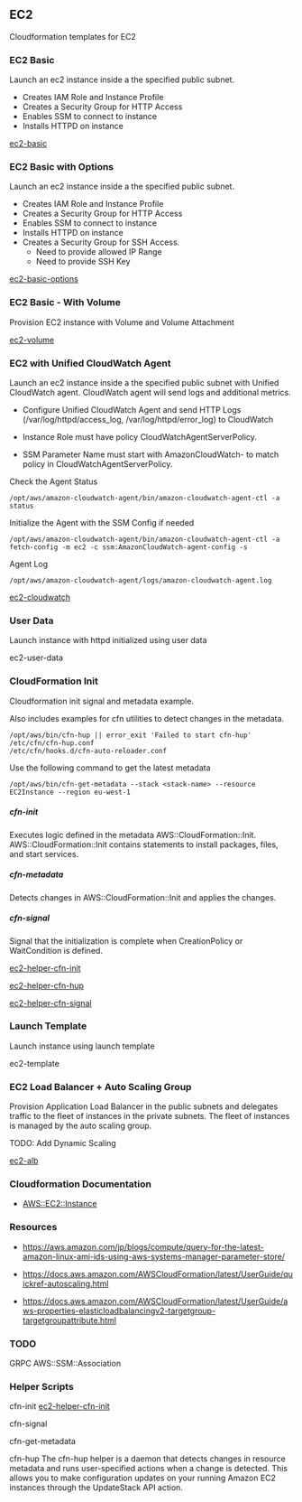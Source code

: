 ## EC2 

Cloudformation templates for EC2

### EC2 Basic

Launch an ec2 instance inside a the specified public subnet. 

- Creates IAM Role and Instance Profile
- Creates a Security Group for HTTP Access
- Enables SSM to connect to instance
- Installs HTTPD on instance

[ec2-basic](./ec2-basic.yaml)



### EC2 Basic with Options

Launch an ec2 instance inside a the specified public subnet. 

- Creates IAM Role and Instance Profile
- Creates a Security Group for HTTP Access
- Enables SSM to connect to instance
- Installs HTTPD on instance
- Creates a Security Group for SSH Access. 
    - Need to provide allowed IP Range
    - Need to provide SSH Key

[ec2-basic-options](./ec2-basic-options.yaml)

### EC2 Basic - With Volume

Provision EC2 instance with Volume and Volume Attachment

[ec2-volume](ec2-volume.yaml)

### EC2 with Unified CloudWatch Agent

Launch an ec2 instance inside a the specified public subnet with Unified CloudWatch agent.
CloudWatch agent will send logs and additional metrics.

- Configure Unified CloudWatch Agent and send HTTP Logs (/var/log/httpd/access_log, /var/log/httpd/error_log) to CloudWatch

- Instance Role must have policy CloudWatchAgentServerPolicy.
- SSM Parameter Name must start with AmazonCloudWatch- to match policy in CloudWatchAgentServerPolicy.


Check the Agent Status

```
/opt/aws/amazon-cloudwatch-agent/bin/amazon-cloudwatch-agent-ctl -a status
```

Initialize the Agent with the SSM Config if needed

```
/opt/aws/amazon-cloudwatch-agent/bin/amazon-cloudwatch-agent-ctl -a fetch-config -m ec2 -c ssm:AmazonCloudWatch-agent-config -s
```

Agent Log

```
/opt/aws/amazon-cloudwatch-agent/logs/amazon-cloudwatch-agent.log
```

[ec2-cloudwatch](ec2-cloudwatch.yaml)

### User Data

Launch instance with httpd initialized using user data

ec2-user-data

### CloudFormation Init

Cloudformation init signal and metadata example.

Also includes examples for cfn utilities to detect changes in the metadata.

```
/opt/aws/bin/cfn-hup || error_exit 'Failed to start cfn-hup'
/etc/cfn/cfn-hup.conf
/etc/cfn/hooks.d/cfn-auto-reloader.conf
```
Use the following command to get the latest metadata

```
/opt/aws/bin/cfn-get-metadata --stack <stack-name> --resource EC2Instance --region eu-west-1
```

##### cfn-init 
Executes logic defined in the metadata AWS::CloudFormation::Init. AWS::CloudFormation::Init contains statements to install packages, files, and start services.

##### cfn-metadata
Detects changes in AWS::CloudFormation::Init and applies the changes.

##### cfn-signal
Signal that the initialization is complete when CreationPolicy or WaitCondition is defined.

[ec2-helper-cfn-init](ec2-helper-cfn-init.yaml)

[ec2-helper-cfn-hup](ec2-helper-cfn-hup.yaml)

[ec2-helper-cfn-signal](ec2-helper-cfn-signal.yaml)

### Launch Template

Launch instance using launch template

ec2-template

### EC2 Load Balancer + Auto Scaling Group

Provision Application Load Balancer in the public subnets and delegates traffic to the fleet of instances in the private subnets. The fleet of instances is managed by the auto scaling group.

TODO: Add Dynamic Scaling

[ec2-alb](./ec2-alb.yaml)



### Cloudformation Documentation

- [AWS::EC2::Instance](https://docs.aws.amazon.com/AWSCloudFormation/latest/UserGuide/aws-properties-ec2-instance.html)


### Resources

- https://aws.amazon.com/jp/blogs/compute/query-for-the-latest-amazon-linux-ami-ids-using-aws-systems-manager-parameter-store/

- https://docs.aws.amazon.com/AWSCloudFormation/latest/UserGuide/quickref-autoscaling.html

- https://docs.aws.amazon.com/AWSCloudFormation/latest/UserGuide/aws-properties-elasticloadbalancingv2-targetgroup-targetgroupattribute.html

### TODO
GRPC
AWS::SSM::Association




### Helper Scripts

cfn-init
[ec2-helper-cfn-init](ec2-helper-cfn-init.yaml)

cfn-signal

cfn-get-metadata

cfn-hup
The cfn-hup helper is a daemon that detects changes in resource metadata and runs user-specified actions when a change is detected. This allows you to make configuration updates on your running Amazon EC2 instances through the UpdateStack API action.